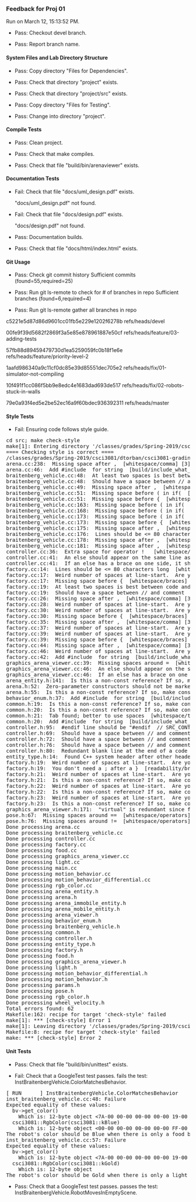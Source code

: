 ### Feedback for Proj 01

Run on March 12, 15:13:52 PM.

+ Pass: Checkout devel branch.



+ Pass: Report branch name.




#### System Files and Lab Directory Structure

+ Pass: Copy directory "Files for Dependencies".



+ Pass: Check that directory "project" exists.

+ Pass: Check that directory "project/src" exists.

+ Pass: Copy directory "Files for Testing".



+ Pass: Change into directory "project".


#### Compile Tests

+ Pass: Clean project.



+ Pass: Check that make compiles.



+ Pass: Check that file "build/bin/arenaviewer" exists.


#### Documentation Tests

+ Fail: Check that file "docs/uml_design.pdf" exists.

     "docs/uml_design.pdf" not found.

+ Fail: Check that file "docs/design.pdf" exists.

     "docs/design.pdf" not found.

+ Pass: Documentation builds.



+ Pass: Check that file "docs/html/index.html" exists.


#### Git Usage

+ Pass: Check git commit history
Sufficient commits (found=55,required=25)

+ Pass: Run git ls-remote to check for # of branches in repo
Sufficient branches (found=6,required=4)

+ Pass: Run git ls-remote gather all branches in repo

c5221e5d87d86d9601cc01fb5e229e1202f6278b	refs/heads/devel

00fe9f39d5682f2869f3a5e85e878961887e50cf	refs/heads/feature/03-adding-tests

57fb88d89459479730d1ea5259059fc0b18f1e6e	refs/heads/feature/priority-level-2

1aafd986340a9c11cf0dc85e39d85551dec705e2	refs/heads/fix/01-simulator-not-compiling

10f491f1cc086f5bb9e8edc4e1683dad693de517	refs/heads/fix/02-robots-stuck-in-walls

79e0a93f4ed5e2be52ec16a9f60bdec936392311	refs/heads/master




#### Style Tests

+ Fail: Ensuring code follows style guide.

<pre>cd src; make check-style
make[1]: Entering directory '/classes/grades/Spring-2019/csci3081/dtorban/csci3081-grading-env/grading-scripts/grading/Proj_01_Full_Feedback/repo-strob105/project/src'
==== Checking style is correct ====
/classes/grades/Spring-2019/csci3081/dtorban/csci3081-grading-env/grading-scripts/grading/Proj_01_Full_Feedback/repo-strob105/cpplint/cpplint.py --root=.. *.cc *.h
arena.cc:238:  Missing space after ,  [whitespace/comma] [3]
arena.cc:46:  Add #include <string> for string  [build/include_what_you_use] [4]
braitenberg_vehicle.cc:48:  At least two spaces is best between code and comments  [whitespace/comments] [2]
braitenberg_vehicle.cc:48:  Should have a space between // and comment  [whitespace/comments] [4]
braitenberg_vehicle.cc:49:  Missing space after ,  [whitespace/comma] [3]
braitenberg_vehicle.cc:51:  Missing space before ( in if(  [whitespace/parens] [5]
braitenberg_vehicle.cc:51:  Missing space before {  [whitespace/braces] [5]
braitenberg_vehicle.cc:163:  Missing space before ( in if(  [whitespace/parens] [5]
braitenberg_vehicle.cc:168:  Missing space before ( in if(  [whitespace/parens] [5]
braitenberg_vehicle.cc:173:  Missing space before ( in if(  [whitespace/parens] [5]
braitenberg_vehicle.cc:173:  Missing space before {  [whitespace/braces] [5]
braitenberg_vehicle.cc:175:  Missing space after ,  [whitespace/comma] [3]
braitenberg_vehicle.cc:176:  Lines should be <= 80 characters long  [whitespace/line_length] [2]
braitenberg_vehicle.cc:178:  Missing space after ,  [whitespace/comma] [3]
braitenberg_vehicle.cc:181:  Missing space after ,  [whitespace/comma] [3]
controller.cc:36:  Extra space for operator !   [whitespace/operators] [4]
controller.cc:41:  An else should appear on the same line as the preceding }  [whitespace/newline] [4]
controller.cc:41:  If an else has a brace on one side, it should have it on both  [readability/braces] [5]
factory.cc:14:  Lines should be <= 80 characters long  [whitespace/line_length] [2]
factory.cc:17:  Weird number of spaces at line-start.  Are you using a 2-space indent?  [whitespace/indent] [3]
factory.cc:17:  Missing space before {  [whitespace/braces] [5]
factory.cc:19:  At least two spaces is best between code and comments  [whitespace/comments] [2]
factory.cc:19:  Should have a space between // and comment  [whitespace/comments] [4]
factory.cc:26:  Missing space after ,  [whitespace/comma] [3]
factory.cc:28:  Weird number of spaces at line-start.  Are you using a 2-space indent?  [whitespace/indent] [3]
factory.cc:30:  Weird number of spaces at line-start.  Are you using a 2-space indent?  [whitespace/indent] [3]
factory.cc:30:  Missing space before {  [whitespace/braces] [5]
factory.cc:35:  Missing space after ,  [whitespace/comma] [3]
factory.cc:37:  Weird number of spaces at line-start.  Are you using a 2-space indent?  [whitespace/indent] [3]
factory.cc:39:  Weird number of spaces at line-start.  Are you using a 2-space indent?  [whitespace/indent] [3]
factory.cc:39:  Missing space before {  [whitespace/braces] [5]
factory.cc:44:  Missing space after ,  [whitespace/comma] [3]
factory.cc:46:  Weird number of spaces at line-start.  Are you using a 2-space indent?  [whitespace/indent] [3]
factory.cc:42:  Add #include <string> for string  [build/include_what_you_use] [4]
graphics_arena_viewer.cc:39:  Missing spaces around =  [whitespace/operators] [4]
graphics_arena_viewer.cc:46:  An else should appear on the same line as the preceding }  [whitespace/newline] [4]
graphics_arena_viewer.cc:46:  If an else has a brace on one side, it should have it on both  [readability/braces] [5]
arena_entity.h:141:  Is this a non-const reference? If so, make const or use a pointer: json_object& entity_config  [runtime/references] [2]
arena.h:52:  Zero-parameter constructors should not be marked explicit.  [runtime/explicit] [5]
arena.h:55:  Is this a non-const reference? If so, make const or use a pointer: json_object& arena_object  [runtime/references] [2]
behavior_enum.h:37:  Add #include <string> for string  [build/include_what_you_use] [4]
common.h:19:  Is this a non-const reference? If so, make const or use a pointer: json_value& v  [runtime/references] [2]
common.h:20:  Is this a non-const reference? If so, make const or use a pointer: json_value& v  [runtime/references] [2]
common.h:21:  Tab found; better to use spaces  [whitespace/tab] [1]
common.h:20:  Add #include <string> for string  [build/include_what_you_use] [4]
controller.h:95:  #endif line should be "#endif  // SRC_CONTROLLER_H_"  [build/header_guard] [5]
controller.h:69:  Should have a space between // and comment  [whitespace/comments] [4]
controller.h:72:  Should have a space between // and comment  [whitespace/comments] [4]
controller.h:76:  Should have a space between // and comment  [whitespace/comments] [4]
controller.h:80:  Redundant blank line at the end of a code block should be deleted.  [whitespace/blank_line] [3]
entity_type.h:14:  Found C++ system header after other header. Should be: entity_type.h, c system, c++ system, other.  [build/include_order] [4]
factory.h:19:  Weird number of spaces at line-start.  Are you using a 2-space indent?  [whitespace/indent] [3]
factory.h:19:  You don't need a ; after a }  [readability/braces] [4]
factory.h:21:  Weird number of spaces at line-start.  Are you using a 2-space indent?  [whitespace/indent] [3]
factory.h:21:  Is this a non-const reference? If so, make const or use a pointer: json_object& entity_config  [runtime/references] [2]
factory.h:22:  Weird number of spaces at line-start.  Are you using a 2-space indent?  [whitespace/indent] [3]
factory.h:22:  Is this a non-const reference? If so, make const or use a pointer: json_object& entity_config  [runtime/references] [2]
factory.h:23:  Weird number of spaces at line-start.  Are you using a 2-space indent?  [whitespace/indent] [3]
factory.h:23:  Is this a non-const reference? If so, make const or use a pointer: json_object& entity_config  [runtime/references] [2]
graphics_arena_viewer.h:171:  "virtual" is redundant since function is already declared as "override"  [readability/inheritance] [4]
pose.h:67:  Missing spaces around ==  [whitespace/operators] [3]
pose.h:76:  Missing spaces around !=  [whitespace/operators] [3]
Done processing arena.cc
Done processing braitenberg_vehicle.cc
Done processing controller.cc
Done processing factory.cc
Done processing food.cc
Done processing graphics_arena_viewer.cc
Done processing light.cc
Done processing main.cc
Done processing motion_behavior.cc
Done processing motion_behavior_differential.cc
Done processing rgb_color.cc
Done processing arena_entity.h
Done processing arena.h
Done processing arena_immobile_entity.h
Done processing arena_mobile_entity.h
Done processing arena_viewer.h
Done processing behavior_enum.h
Done processing braitenberg_vehicle.h
Done processing common.h
Done processing controller.h
Done processing entity_type.h
Done processing factory.h
Done processing food.h
Done processing graphics_arena_viewer.h
Done processing light.h
Done processing motion_behavior_differential.h
Done processing motion_behavior.h
Done processing params.h
Done processing pose.h
Done processing rgb_color.h
Done processing wheel_velocity.h
Total errors found: 62
Makefile:162: recipe for target 'check-style' failed
make[1]: *** [check-style] Error 1
make[1]: Leaving directory '/classes/grades/Spring-2019/csci3081/dtorban/csci3081-grading-env/grading-scripts/grading/Proj_01_Full_Feedback/repo-strob105/project/src'
Makefile:8: recipe for target 'check-style' failed
make: *** [check-style] Error 2
</pre>




#### Unit Tests

+ Pass: Check that file "build/bin/unittest" exists.

+ Fail: Check that a GoogleTest test passes.
    fails the test: InstBraitenbergVehicle.ColorMatchesBehavior.
<pre>
[ RUN      ] InstBraitenbergVehicle.ColorMatchesBehavior
inst_braitenberg_vehicle.cc:48: Failure
Expected equality of these values:
  bv->get_color()
    Which is: 12-byte object <7A-00 00-00 00-00 00-00 19-00 00-00>
  csci3081::RgbColor(csci3081::kBlue)
    Which is: 12-byte object <00-00 00-00 00-00 00-00 FF-00 00-00>
The robot's color should be Blue when there is only a food behavior.
inst_braitenberg_vehicle.cc:57: Failure
Expected equality of these values:
  bv->get_color()
    Which is: 12-byte object <7A-00 00-00 00-00 00-00 19-00 00-00>
  csci3081::RgbColor(csci3081::kGold)
    Which is: 12-byte object <FF-00 00-00 CC-00 00-00 33-00 00-00>
The robot's color should be Gold when there is only a light behavior.</pre>



+ Pass: Check that a GoogleTest test passes.
    passes the test: InstBraitenbergVehicle.RobotMovesInEmptyScene.



